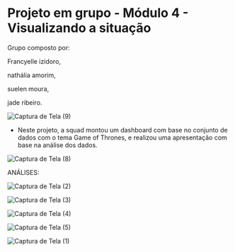 # Projeto em grupo - Módulo 4 - Visualizando a situação 

Grupo composto por:

Francyelle izidoro,

nathália amorim,

suelen moura,

jade ribeiro.


![Captura de Tela (9)](https://user-images.githubusercontent.com/113575622/215089622-3ed024c2-3b29-4f45-bd80-161dd1c9b1e5.png)


* Neste projeto, a squad montou um dashboard com base no conjunto de dados com o tema Game of Thrones, e realizou uma apresentação com base na análise dos dados.

![Captura de Tela (8)](https://user-images.githubusercontent.com/113575622/215089684-0890c464-5e82-4a92-93eb-2516cfcf2041.png)

ANÁLISES:

![Captura de Tela (2)](https://user-images.githubusercontent.com/113575622/215089739-b0cb67e2-12b3-4109-8fda-ca34ce99a44f.png)


![Captura de Tela (3)](https://user-images.githubusercontent.com/113575622/215089789-1bb291fc-d657-4e44-a810-87369946893f.png)


![Captura de Tela (4)](https://user-images.githubusercontent.com/113575622/215089852-d69b76f8-7cc7-47d5-9696-63acc3244728.png)


![Captura de Tela (5)](https://user-images.githubusercontent.com/113575622/215089890-897d4c16-5e0d-43e1-84ed-75cef0ae6403.png)


![Captura de Tela (1)](https://user-images.githubusercontent.com/113575622/215089960-8a4cba36-40ff-402b-9602-56c2e8b3ef84.png)
